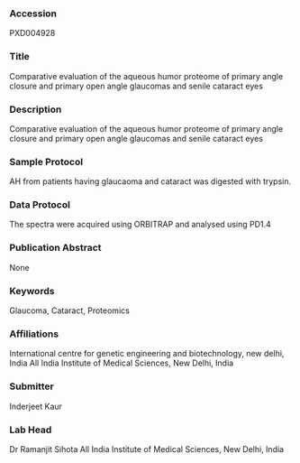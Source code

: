 ### Accession
PXD004928

### Title
Comparative evaluation of the aqueous humor proteome of primary angle closure and primary open angle glaucomas and senile cataract eyes

### Description
Comparative evaluation of the aqueous humor proteome of primary angle closure and primary open angle glaucomas and senile cataract eyes

### Sample Protocol
AH from patients having glaucaoma and cataract was digested with trypsin.

### Data Protocol
The spectra were acquired using ORBITRAP and analysed using PD1.4

### Publication Abstract
None

### Keywords
Glaucoma, Cataract, Proteomics

### Affiliations
International centre for genetic engineering and biotechnology, new delhi, India
All India Institute of Medical Sciences, New Delhi, India

### Submitter
Inderjeet Kaur

### Lab Head
Dr Ramanjit Sihota
All India Institute of Medical Sciences, New Delhi, India


